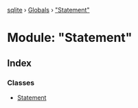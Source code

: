 [sqlite](../README.md) › [Globals](../globals.md) › ["Statement"](_statement_.md)

# Module: "Statement"

## Index

### Classes

* [Statement](../classes/_statement_.statement.md)
